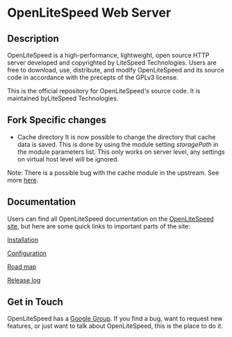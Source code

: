 OpenLiteSpeed Web Server
========

Description
--------

OpenLiteSpeed is a high-performance, lightweight, open source HTTP server developed and copyrighted by 
LiteSpeed Technologies. Users are free to download, use, distribute, and modify OpenLiteSpeed and its 
source code in accordance with the precepts of the GPLv3 license.

This is the official repository for OpenLiteSpeed's source code. It is maintained byLiteSpeed 
Technologies.

Fork Specific changes
--------
- Cache directory
It is now possible to change the directory that cache data is saved. This is done by using the module setting *storagePath* in the module parameters list. This only works on server level, any settings on virtual host level will be ignored.

Note: There is a possible bug with the cache module in the upstream. See more [here](https://groups.google.com/forum/#!topic/openlitespeed-development/8hCiIDd-0Ek).

Documentation
--------

Users can find all OpenLiteSpeed documentation on the [OpenLiteSpeed site](http://open.litespeedtech.com), 
but here are some quick links to important parts of the site:

[Installation](http://open.litespeedtech.com/mediawiki/index.php/Help:Installation)

[Configuration](http://open.litespeedtech.com/mediawiki/index.php/Help:Configuration)

[Road map](http://open.litespeedtech.com/mediawiki/index.php/Road_Map)

[Release log](http://open.litespeedtech.com/mediawiki/index.php/Release_Log/1.x)

Get in Touch
--------

OpenLiteSpeed has a [Google Group](https://groups.google.com/forum/#!forum/openlitespeed-development). If 
you find a bug, want to request new features, or just want to talk about OpenLiteSpeed, this is the place
to do it.
